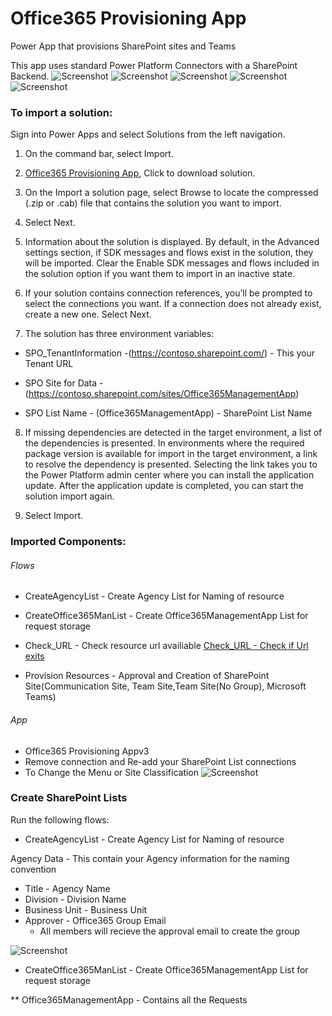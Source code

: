 # Office365 Provisioning App
Power App that provisions SharePoint sites and Teams

This app uses standard Power Platform Connectors with a SharePoint Backend. 
![Screenshot](https://github.com/MSPFE2019/Office365ProvisioningApp/blob/main/Main%20Screen%20.jpg)
![Screenshot](https://github.com/MSPFE2019/Office365ProvisioningApp/blob/main/Information%20Screen.jpg)
![Screenshot](https://github.com/MSPFE2019/Office365ProvisioningApp/blob/main/Example.jpg)
![Screenshot](https://github.com/MSPFE2019/Office365ProvisioningApp/blob/main/Confimation.jpg)
![Screenshot](https://github.com/MSPFE2019/Office365ProvisioningApp/blob/main/Submit.jpg)


### To import a solution:
Sign into Power Apps and select Solutions from the left navigation.

1. On the command bar, select Import.

2. [Office365 Provisioning App](https://github.com/MSPFE2019/Office365ProvisioningApp/blob/main/Office365ProvisioningApp_1_0_0_1.zip), Click to download solution.

3. On the Import a solution page, select Browse to locate the compressed (.zip or .cab) file that contains the solution you want to import.

4. Select Next.

5. Information about the solution is displayed. By default, in the Advanced settings section, if SDK messages and flows exist in the solution, they will be imported. Clear the Enable SDK messages and flows included in the solution option if you want them to import in an inactive state.

6. If your solution contains connection references, you’ll be prompted to select the connections you want. If a connection does not already exist, create a new one. Select Next.

7. The solution has three environment variables: 

* SPO_TenantInformation -(https://contoso.sharepoint.com/) - This your Tenant URL

* SPO Site for Data - (https://contoso.sharepoint.com/sites/Office365ManagementApp)

* SPO List Name - (Office365ManagementApp) - SharePoint List Name

8. If missing dependencies are detected in the target environment, a list of the dependencies is presented. In environments where the required package version is available for import in the target environment, a link to resolve the dependency is presented. Selecting the link takes you to the Power Platform admin center where you can install the application update. After the application update is completed, you can start the solution import again.

9. Select Import.


### Imported Components:

###### Flows
* CreateAgencyList - Create Agency List for Naming of resource
 
* CreateOffice365ManList - Create Office365ManagementApp List for request storage

* Check_URL - Check resource url availiable [Check_URL - Check if Url exits](https://github.com/MSPFE2019/Office365ProvisioningApp/blob/main/CheckURLFlow.md)

* Provision Resources - Approval and Creation of SharePoint Site(Communication Site, Team Site,Team Site(No Group), Microsoft Teams)


###### App
* Office365 Provisioning Appv3
 * Remove connection and Re-add your SharePoint List connections
 * To Change the Menu or Site Classification
 ![Screenshot](https://github.com/MSPFE2019/Office365ProvisioningApp/blob/main/Onstart.jpg) 

### Create SharePoint Lists

Run the following flows:

* CreateAgencyList - Create Agency List for Naming of resource

Agency Data - This contain your Agency information for the naming convention
* Title - Agency Name
* Division - Division Name
* Business Unit - Business Unit
* Approver - Office365 Group Email
  * All members will recieve the approval email to create the group
   
![Screenshot](https://github.com/MSPFE2019/Office365ProvisioningApp/blob/main/AgencyData.jpg)

* CreateOffice365ManList - Create Office365ManagementApp List for request storage

** Office365ManagementApp - Contains all the Requests
